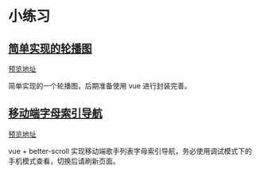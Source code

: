 # 小练习

## [简单实现的轮播图](https://github.com/CaiJinyc/ex-demo/tree/master/slider)
[预览地址](http://caijin.tech/exercise-demo/slider/)

简单实现的一个轮播图，后期准备使用 vue 进行封装完善。

## [移动端字母索引导航](https://github.com/CaiJinyc/ex-demo/tree/master/list-view)
[预览地址](http://caijin.tech/demo/list-view/index.html#/)

vue + better-scroll 实现移动端歌手列表字母索引导航，务必使用调试模式下的手机模式查看，切换后请刷新页面。
